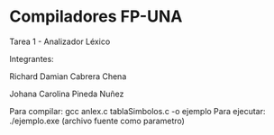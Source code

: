# Compiladores FP-UNA

Tarea 1 - Analizador Léxico

Integrantes:

  Richard Damian Cabrera Chena
  
  Johana Carolina Pineda Nuñez

Para compilar: gcc anlex.c tablaSimbolos.c -o ejemplo
Para ejecutar: ./ejemplo.exe (archivo fuente como parametro)
